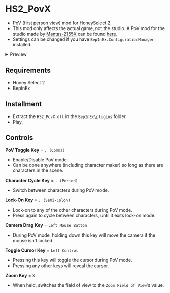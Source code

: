 # HS2_PovX
* PoV (first person view) mod for HoneySelect 2.
* This mod only affects the actual game, not the studio. A PoV mod for the studio made by [Mantas-2155X](https://github.com/Mantas-2155X) can be found [here](https://github.com/Mantas-2155X/StudioPOV).
* Settings can be changed if you have `BepInEx.ConfigurationManager` installed.

<details>
  <summary>Preview</summary>
  
![](https://raw.githubusercontent.com/FairBear/HS2_PovX/master/Preview/Preview0.png)
</details>

## Requirements
* Honey Select 2
* BepInEx

## Installment
* Extract the `HS2_PovX.dll` in the `BepInEx\plugins` folder.
* Play.

## Controls
__PoV Toggle Key__ = `, (Comma)`
* Enable/Disable PoV mode.
* Can be done anywhere (including character maker) so long as there are characters in the scene.

__Character Cycle Key__ = `. (Period)`
* Switch between characters during PoV mode.

__Lock-On Key__ = `; (Semi-Colon)`
* Lock-on to any of the other characters during PoV mode.
* Press again to cycle between characters, until it exits lock-on mode.

__Camera Drag Key__ = `Left Mouse Button`
* During PoV mode, holding down this key will move the camera if the mouse isn't locked.

__Toggle Cursor Key__ = `Left Control`
* Pressing this key will toggle the cursor during PoV mode.
* Pressing any other keys will reveal the cursor.

__Zoom Key__ = `X`
* When held, switches the field of view to the `Zoom Field of View`'s value.
